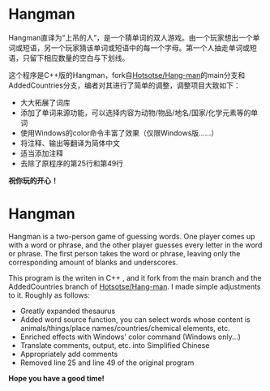 # Hangman

Hangman直译为“上吊的人”，是一个猜单词的双人游戏。由一个玩家想出一个单词或短语，另一个玩家猜该单词或短语中的每一个字母。第一个人抽走单词或短语，只留下相应数量的空白与下划线。

这个程序是C++版的Hangman，fork自[Hotsotse/Hang-man](https://github.com/Hotsotse/Hang-man)的main分支和AddedCountries分支，编者对其进行了简单的调整，调整项目大致如下：

- 大大拓展了词库
- 添加了单词来源功能，可以选择内容为动物/物品/地名/国家/化学元素等的单词
- 使用Windows的color命令丰富了效果（仅限Windows版……）
- 将注释、输出等翻译为简体中文
- 适当添加注释
- 去除了原程序的第25行和第49行

**祝你玩的开心！**

# Hangman

Hangman is a two-person game of guessing words. One player comes up with a word or phrase, and the other player guesses every letter in the word or phrase. The first person takes the word or phrase, leaving only the corresponding amount of blanks and underscores.

This program is the writen in C++ , and it fork from the main branch and the AddedCountries branch of [Hotsotse/Hang-man](https://github.com/Hotsotse/Hang-man). I made simple adjustments to it. Roughly as follows:

- Greatly expanded thesaurus
- Added word source function, you can select words whose content is animals/things/place names/countries/chemical elements, etc.
- Enriched effects with Windows' color command (Windows only...)
- Translate comments, output, etc. into Simplified Chinese
- Appropriately add comments
- Removed line 25 and line 49 of the original program

**Hope you have a good time!**
